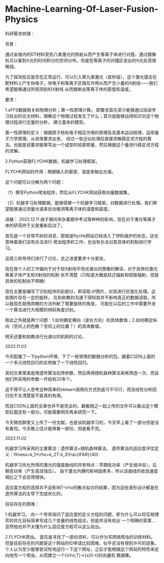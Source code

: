 # Machine-Learning-Of-Laser-Fusion-Physics

科研需求梳理：

背景：

通过金锥内的DT材料受到八束激光的照射从而产生等离子体进行对撞，通过摄像机可以看到X光的时间积分的空间分布。但是在等离子的对撞区发出的X光反而很微弱。

为了探测反应是否在正常运行，可以引入第九束激光（皮秒级），这个激光撞击在靶材料上产生快电子，快电子和等离子区相互作用从而产生小量的X射线——我们希望能够通过所观测到的X射线
从而推断出等离子体的密度和温度。

要求：

1.sFFS数据相关和物理分析；第一性原理计算。
即要求首先至少能够通过阅读学习给出的论文材料，理解这个物理过程发生了什么；其次是能够运用知识对这个物理过程进行定量的分析，
建立基本的模型。

第一性原理的定义：根据原子核和电子相互作用的原理及其基本运动规律，运用量子力学原理，从具体要求出发，
经过一些近似处理后直接求解薛定谔方程的算法。也就是说要求能够写出一个成型的哈密顿量，然后根据这个量进行薛定谔方程的求解。

2.Python获取FLYCHK数据，机器学习处理框架。

FLYCHK网站的作用：根据输入的密度、温度来输出光谱。

这个问题可以分解为两个问题：

（1）撰写Python爬虫程序，然后从FLYCHK网站获取向量数据集。

（2）机器学习处理数据。能够搭建一个机器学习框架，对数据进行处理。我们希望能够通过测量光谱来反向推测等离子体的温度和密度。


进展：
2022.12.11
由于期间夹杂着期中考试等种种的影响，现在对于激光等离子体的研究终于又是重新启动了。

首先是一个非常不妙的消息，那就是flychk网站已经进入了停机维护的状态，这也意味着我们没有办法进行
爬虫程序的工作，也没有办法对其具体的机制进行学习。

这周三和导师们进行了讨论，总之进度要求十分紧张。

现在我个人的工作偏向于对于软X射线平场光谱仪的图像的解读，对于具体的激光等离子体产生软X射线的机制
尚不清楚（只知道大概是跃迁辐射和轫致辐射，但是具体的机制尚不明确）

现在主要是编写了识别程序的前部分，即读取.tif图片，对其进行灰度化处理。这些图片存在一定的旋转，
在和助教的沟通下得知其并不影响真正的数据读取，所以我现在就用肉眼的方法判断了需要旋转的角度，
可能在以后的工作中需要开发一个算法进行大规模的倾斜角度识别。

除此之外就是两个问题：1.如何确定横向（波长方向）的具体数值；2.如何确定纵向（空间上的色散？空间上的位置？）的具体数值。

明天还要和助教进行光谱仪的机制的讨论。

2022.11.03

今天配置了一下python环境，下了一些常用的数据分析的包，跟着CSDN上面的一个多元线性回归的实例做了一下线性回归。

吴的文章里面是用遗传算法初筛参数，然后再用随机森林算法来再筛选一次，而且他们所采用的参数一开始有20多个。

这不得不让人思考这种简单的sklearn调用的方式到底可不可行，而且线性分析回归也不太清楚是不是真的有用。

而且CSDN上面的文章也并不是完全的，翻看随之一起上传的文件可以看出这个模型后面还有一部分。可能需要明天再来研究一下。

今天微信群里又上传了一份文献，也是谈机器学习的，今天早上看了一部分但是没有看完。今天晚上估计能再看一部份，但是看不完。


2022.11.02

机器学习所采用的主要算法：遗传算法+随机森林算法。
遗传算法的适应度评估定义：fitness=k_1*\rho+k_2*T-k_3*\frac{IFAR}{40}

机器学习优化所得的激光的强度曲线的共有特点：早期低功率（产生弱冲击），后期高功率（产生高烧蚀压）。
由于激光内爆的影响因素多，所以该曲线的收敛速度相比之下会显得很快。

适应度方程的选择并不会影响T-\rho的散点拟合的结果，因为这些波形设计都是在遗传算法的主导下完成优化的。

目前存在的困难：

1.机器学习。
向一个导师询问了适应度的定义方程的问题，即为什么可以将互相博弈的优化目标简单写成几个变量的线性组合，但是并没有给出
一个明确的答案...显然他也并不太懂为什么适应度方程可以这么给出。

2.FLYCHK爬虫。
首先是寻找了一部份资料，可以作为写网络爬虫的训练材料。但是目前存在的问题是这个网站的ID申请比较困难，似乎还没有得到许可的迹象。
个人认为至少能够尝试性地运行一下这个网址，之后才能根据这个网站的特性来定向地写一个爬虫，从而建立一个{\rho,T}->{x(I)-t}的向量机
数据集。